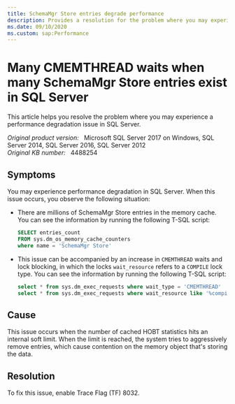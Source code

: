 ```yaml
---
title: SchemaMgr Store entries degrade performance 
description: Provides a resolution for the problem where you may experience a performance degradation issue in SQL Server.
ms.date: 09/10/2020
ms.custom: sap:Performance
---
```

# Many CMEMTHREAD waits when many SchemaMgr Store entries exist in SQL Server

This article helps you resolve the problem where you may experience a performance degradation issue in SQL Server.

_Original product version:_ &nbsp; Microsoft SQL Server 2017 on Windows, SQL Server 2014, SQL Server 2016, SQL Server 2012  
_Original KB number:_ &nbsp; 4488254

## Symptoms

You may experience performance degradation in SQL Server. When this issue occurs, you observe the following situation:

- There are millions of SchemaMgr Store entries in the memory cache. You can see the information by running the following T-SQL script:

    ```sql
    SELECT entries_count
    FROM sys.dm_os_memory_cache_counters
    where name = 'SchemaMgr Store'
    ```

- This issue can be accompanied by an increase in `CMEMTHREAD` waits and lock blocking, in which the locks `wait_resource` refers to a `COMPILE` lock type. You can see the information by running the following T-SQL script:

    ```sql
    select * from sys.dm_exec_requests where wait_type = 'CMEMTHREAD'
    select * from sys.dm_exec_requests where wait_resource like '%compile%'
    ```

## Cause

This issue occurs when the number of cached HOBT statistics hits an internal soft limit. When the limit is reached, the system tries to aggressively remove entries, which cause contention on the memory object that's storing the data.

## Resolution

To fix this issue, enable Trace Flag (TF) 8032.
